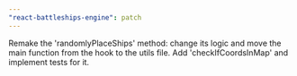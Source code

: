 ```yaml
---
"react-battleships-engine": patch
---
```


Remake the 'randomlyPlaceShips' method: change its logic and move the main function from the hook to the utils file. Add 'checkIfCoordsInMap' and implement tests for it.
